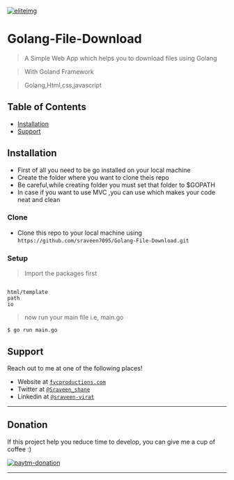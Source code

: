 <a href="#"><img src="https://media-exp1.licdn.com/dms/image/C5603AQFJAAQnBETj6Q/profile-displayphoto-shrink_200_200/0?e=1602720000&v=beta&t=FoeDv3Jbn9GyHIiySFgD9jXSxYHKB_Y1ECJGqzW-04o"  alt="eliteimg"></a>




# Golang-File-Download

> A Simple Web App which helps you to download files using Golang 

> With Goland Framework

> Golang,Html,css,javascript





## Table of Contents


- [Installation](#installation)
- [Support](#support)

## Installation

- First of all you need to be go installed on your local machine
- Create the folder where you want to clone theis repo
- Be careful,while creating folder you must set that folder to $GOPATH
- In case if you want to use MVC ,you can use which makes your code neat and clean
### Clone

- Clone this repo to your local machine using `https://github.com/sraveen7095/Golang-File-Download.git`

### Setup



> Import the packages first

```shell

html/template
path
io
```

> now run your main file i.e, main.go

```shell
$ go run main.go
```




## Support

Reach out to me at one of the following places!

- Website at <a href="http://fvcproductions.com" target="_blank">`fvcproductions.com`</a>
- Twitter at <a href="https://twitter.com/Sraveen_shane" target="_blank">`@Sraveen_shane`</a>
- Linkedin at <a href="https://www.linkedin.com/in/sraveen-virat-08b73115b/" target="_blank">`@sraveen-virat`</a>


---
## Donation
If this project help you reduce time to develop, you can give me a cup of coffee :) 

[![paytm-donation](https://www.paypalobjects.com/en_US/i/btn/btn_donateCC_LG.gif)](https://www.paypal.com/cgi-bin/webscr?cmd=_s-xclick&hosted_button_id=TWB5RHU74JEUU)


---
